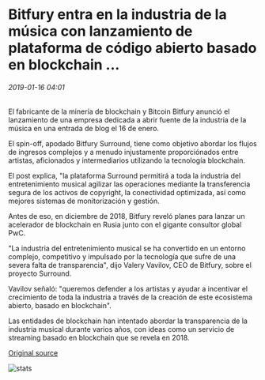 # Bitfury entra en la industria de la música con lanzamiento de plataforma de código abierto basado en blockchain ...

###### 2019-01-16 04:01

El fabricante de la minería de blockchain y Bitcoin Bitfury anunció el lanzamiento de una empresa dedicada a abrir fuente de la industria de la música en una entrada de blog el 16 de enero.

El spin-off, apodado Bitfury Surround, tiene como objetivo abordar los flujos de ingresos complejos y a menudo injustamente proporciónados entre artistas, aficionados y intermediarios utilizando la tecnología blockchain.

El post explica, "la plataforma Surround permitirá a toda la industria del entretenimiento musical agilizar las operaciones mediante la transferencia segura de los activos de copyright, la conectividad optimizada, así como mejores sistemas de monitorización y gestión.

Antes de eso, en diciembre de 2018, Bitfury reveló planes para lanzar un acelerador de blockchain en Rusia junto con el gigante consultor global PwC.

"La industria del entretenimiento musical se ha convertido en un entorno complejo, competitivo y impulsado por la tecnología que sufre de una severa falta de transparencia", dijo Valery Vavilov, CEO de Bitfury, sobre el proyecto Surround.

Vavilov señaló: "queremos defender a los artistas y ayudar a incentivar el crecimiento de toda la industria a través de la creación de este ecosistema abierto, basado en blockchain".

Las entidades de blockchain han intentado abordar la transparencia de la industria musical durante varios años, con ideas como un servicio de streaming basado en blockchain que se revela en 2018.

[Original source](https://cointelegraph.com/news/bitfury-enters-music-industry-with-blockchain-based-open-source-platform-launch)

![stats](https://c.statcounter.com/11760860/0/a89fa40b/1/ "stats")